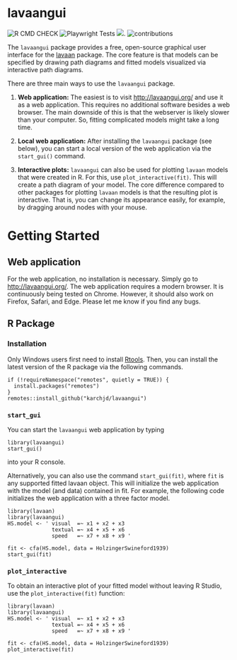 # lavaangui

![R CMD CHECK](https://github.com/karchjd/lavaangui/actions/workflows/R-CMD-check.yaml/badge.svg
)
![Playwright Tests](https://github.com/karchjd/lavaangui/actions/workflows/playwright-test.yaml/badge.svg
)
[![](https://tokei.rs/b1/github/XAMPPRocky/tokei)](https://github.com/karchjd/lavaangui).
![contributions](https://img.shields.io/badge/contributions-welcome-brightgreen.svg?style=flat)


The `lavaangui` package provides a free, open-source graphical user interface for the [lavaan](https://lavaan.org/) package. The core feature is that models can be specified by drawing path diagrams and fitted models visualized via interactive path diagrams.

There are three main ways to use the `lavaangui` package.

1.  **Web application:** The easiest is to visit <http://lavaangui.org/> and use it as a web application. This requires no additional software besides a web browser. The main downside of this is that the webserver is likely slower than your computer. So, fitting complicated models might take a long time.

2. **Local web application:** After installing the  `lavaangui` package (see below), you can start a local version of the web application via the `start_gui()` command.

3. **Interactive plots:** `lavaangui` can also be used for plotting `lavaan` models that were created in R. For this, use `plot_interactive(fit)`. This will create a path diagram of your model. The core difference compared to other packages for plotting `lavaan` models is that the resulting plot is interactive. That is, you can change its appearance easily, for example, by dragging around nodes with your mouse.

# Getting Started

## Web application

For the web application, no installation is necessary. Simply go to <http://lavaangui.org/>. The web application requires a modern browser. It is continuously being tested on Chrome. However, it should also work on Firefox, Safari, and Edge. Please let me know if you find any bugs.

## R Package

### Installation

Only Windows users first need to install [Rtools](https://cran.r-project.org/bin/windows/Rtools/). Then, you can install the latest version of the R package via the following commands.

```
if (!requireNamespace("remotes", quietly = TRUE)) {
  install.packages("remotes")
}
remotes::install_github("karchjd/lavaangui")
```

### `start_gui`

You can start the `lavaangui` web application by typing 

```
library(lavaangui)
start_gui()
```

into your R console.

Alternatively, you can also use the command `start_gui(fit)`, where `fit` is any supported fitted lavaan object. This will initialize the web application with the model (and data) contained in fit. For example, the following code initializes the web application with a three factor model.

```{r, eval = FALSE}
library(lavaan)
library(lavaangui)
HS.model <- ' visual  =~ x1 + x2 + x3
              textual =~ x4 + x5 + x6
              speed   =~ x7 + x8 + x9 '

fit <- cfa(HS.model, data = HolzingerSwineford1939)
start_gui(fit)
```

### `plot_interactive`

To obtain an interactive plot of your fitted model without leaving R Studio, use the `plot_interactive(fit)` function:

```{r, eval = FALSE}
library(lavaan)
library(lavaangui)
HS.model <- ' visual  =~ x1 + x2 + x3
              textual =~ x4 + x5 + x6
              speed   =~ x7 + x8 + x9 '

fit <- cfa(HS.model, data = HolzingerSwineford1939)
plot_interactive(fit)
```



